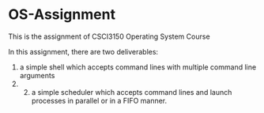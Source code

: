 # OS-Assignment

This is the assignment of CSCI3150 Operating System Course

In this assignment, there are two deliverables:
1. a simple shell which accepts command lines with multiple command line arguments 
2. 2. a simple scheduler which accepts command lines and launch processes in parallel or in a FIFO manner.
